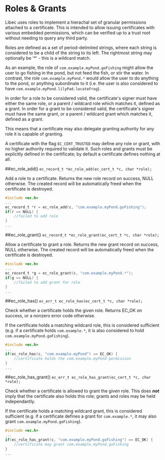 # Roles & Grants

Libec uses roles to implement a hierachal set of granular permissions attached to a certificate. This is intended to allow issuing certificates with various embedded permissions, which can be verified up to a trust root without needing to query any third party.

Roles are defined as a set of period-delimited strings, where each string is considered to be a child of the string to its left. The rightmost string may optionally be '*' - this is a wildcard match.

As an example, the role of `com.example.myPond.goFishing` might allow the user to go fishing in the pond, but not feed the fish, or stir the water. In contrast, the role `com.example.myPond.*` would allow the user to do anything to the pond, or anything subordinate to it (i.e. the user is also considered to have `com.example.myPond.lilyPad.locateFrog`).

In order for a role to be considered valid, the certificate's signer must have either the same role, or a parent / wildcard role which matches it, defined as a grant. In order for a grant to be considered valid, the certificate's signer must have the same grant, or a parent / wildcard grant which matches it, defined as a grant.

This means that a certificate may also delegate granting authority for any role it is capable of granting.

A certificate with the flag `EC_CERT_TRUSTED` may define any role or grant, with no higher authority required to validate it. Such roles and grants must be explicitly defined in the certificate; by default a certificate defines nothing at all.

##ec_role_add()
`ec_record_t *ec_role_add(ec_cert_t *c, char *role);`

Add a role to a certificate. Returns the new role record on success, NULL otherwise. The created record will be automatically freed when the certificate is destroyed.

```c
#include <ec.h>
...
ec_record_t *r = ec_role_add(c, "com.example.myPond.goFishing");
if(r == NULL) {
    //failed to add role
}
...
```

##ec_role_grant()
`ec_record_t *ec_role_grant(ec_cert_t *c, char *role);`

Allow a certificate to grant a role. Returns the new grant record on success, NULL otherwise. The created record will be automatically freed when the certificate is destroyed.

```c
#include <ec.h>
...
ec_record_t *g = ec_role_grant(c, "com.example.myPond.*");
if(g == NULL) {
    //failed to add grant for role
}
...
```

##ec_role_has()
`ec_err_t ec_role_has(ec_cert_t *c, char *role);`

Check whether a certificate holds the given role. Returns EC_OK on success, or a nonzero error code otherwise.

If the certificate holds a matching wildcard role, this is considered sufficient (e.g. if a certificate holds `com.example.*`, it is also considered to hold `com.example.myPond.goFishing`).

```c
#include <ec.h>
...
if(ec_role_has(c, "com.example.myPond") == EC_OK) {
    //certificate holds the com.example.myPond permission
}
...
```

##ec_role_has_grant()
`ec_err_t ec_role_has_grant(ec_cert_t *c, char *role);`

Check whether a certificate is allowed to grant the given role. This does ***not*** imply that the certificate also holds this role; grants and roles may be held independantly.

If the certificate holds a matching wildcard grant, this is considered sufficient (e.g. if a certificate defines a grant for `com.example.*`, it may also grant `com.example.myPond.goFishing`).

```c
#include <ec.h>
...
if(ec_role_has_grant(c, "com.example.myPond.goFishing") == EC_OK) {
    //certificate may grant com.example.myPond.goFishing
}
...
```